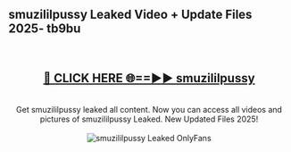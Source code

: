 <h2>smuzililpussy Leaked Video + Update Files 2025- tb9bu</h2>
<br>
<div align="center">
<h2><a href="https://libra.edu.pl?smuzililpussy" rel="nofollow">🔴 CLICK HERE 🌐==►► smuzililpussy</a></h2>
<br>
Get smuzililpussy leaked all content. Now you can access all videos and pictures of smuzililpussy Leaked. New Updated Files 2025!
<br>
<br>
<a href="https://libra.edu.pl?smuzililpussy" rel="nofollow" data-target="animated-image.originalLink"><img src="https://i.ibb.co.com/WyWwxjT/player-gif2.gif" alt="smuzililpussy Leaked OnlyFans" style="max-width: 100%; display: inline-block;" data-target="animated-image.originalImage"></a>
</div>
<br>